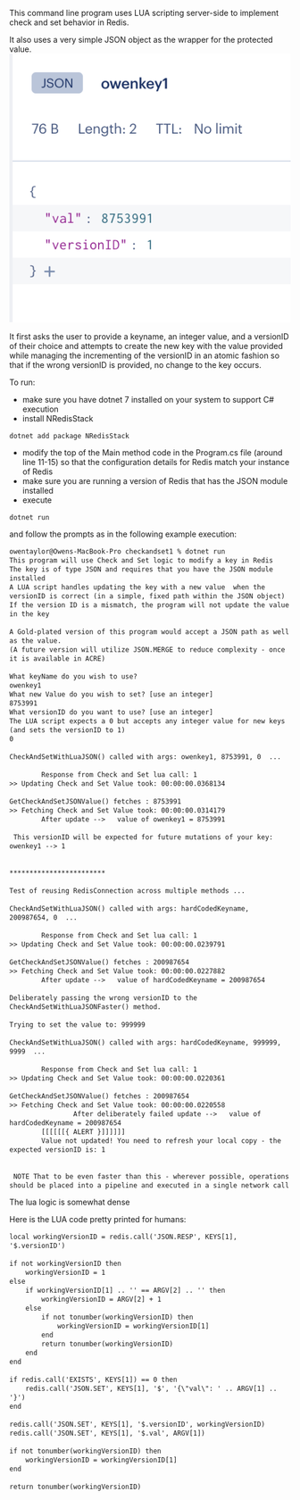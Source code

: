 This command line program uses LUA scripting server-side to implement check and set behavior in Redis.

It also uses a very simple JSON object as the wrapper for the protected value.
![JSON_SAMPLE](checkandsetJSONObject.png)

It first asks the user to provide a keyname, an integer value, and a versionID of their choice and attempts to create the new key with the value provided while managing the incrementing of the versionID in an atomic fashion so that if the wrong versionID is provided, no change to the key occurs.

To run: 
- make sure you have dotnet 7 installed on your system to support C# execution
- install NRedisStack 
```
dotnet add package NRedisStack
```
- modify the top of the Main method code in the Program.cs file (around line 11-15) so that the configuration details for Redis match your instance of Redis
- make sure you are running a version of Redis that has the JSON module installed
- execute 
```
dotnet run
```
and follow the prompts as in the following example execution:

```
owentaylor@Owens-MacBook-Pro checkandset1 % dotnet run
This program will use Check and Set logic to modify a key in Redis
The key is of type JSON and requires that you have the JSON module installed
A LUA script handles updating the key with a new value  when the versionID is correct (in a simple, fixed path within the JSON object)
If the version ID is a mismatch, the program will not update the value in the key

A Gold-plated version of this program would accept a JSON path as well as the value.
(A future version will utilize JSON.MERGE to reduce complexity - once it is available in ACRE)

What keyName do you wish to use?
owenkey1
What new Value do you wish to set? [use an integer]
8753991
What versionID do you want to use? [use an integer]
The LUA script expects a 0 but accepts any integer value for new keys
(and sets the versionID to 1)
0

CheckAndSetWithLuaJSON() called with args: owenkey1, 8753991, 0  ...

        Response from Check and Set lua call: 1
>> Updating Check and Set Value took: 00:00:00.0368134

GetCheckAndSetJSONValue() fetches : 8753991
>> Fetching Check and Set Value took: 00:00:00.0314179
        After update -->   value of owenkey1 = 8753991

 This versionID will be expected for future mutations of your key: owenkey1 --> 1


************************

Test of reusing RedisConnection across multiple methods ...

CheckAndSetWithLuaJSON() called with args: hardCodedKeyname, 200987654, 0  ...

        Response from Check and Set lua call: 1
>> Updating Check and Set Value took: 00:00:00.0239791

GetCheckAndSetJSONValue() fetches : 200987654
>> Fetching Check and Set Value took: 00:00:00.0227882
        After update -->   value of hardCodedKeyname = 200987654

Deliberately passing the wrong versionID to the CheckAndSetWithLuaJSONFaster() method.

Trying to set the value to: 999999

CheckAndSetWithLuaJSON() called with args: hardCodedKeyname, 999999, 9999  ...

        Response from Check and Set lua call: 1
>> Updating Check and Set Value took: 00:00:00.0220361

GetCheckAndSetJSONValue() fetches : 200987654
>> Fetching Check and Set Value took: 00:00:00.0220558
                After deliberately failed update -->   value of hardCodedKeyname = 200987654
        [[[[[[{ ALERT }]]]]]]
        Value not updated! You need to refresh your local copy - the expected versionID is: 1


 NOTE That to be even faster than this - wherever possible, operations should be placed into a pipeline and executed in a single network call
```

 The lua logic is somewhat dense 

 Here is the LUA code pretty printed for humans:
```
local workingVersionID = redis.call('JSON.RESP', KEYS[1], '$.versionID')

if not workingVersionID then
    workingVersionID = 1
else
    if workingVersionID[1] .. '' == ARGV[2] .. '' then
        workingVersionID = ARGV[2] + 1
    else
        if not tonumber(workingVersionID) then
            workingVersionID = workingVersionID[1]
        end
        return tonumber(workingVersionID)
    end
end

if redis.call('EXISTS', KEYS[1]) == 0 then
    redis.call('JSON.SET', KEYS[1], '$', '{\"val\": ' .. ARGV[1] .. '}')
end

redis.call('JSON.SET', KEYS[1], '$.versionID', workingVersionID)
redis.call('JSON.SET', KEYS[1], '$.val', ARGV[1])

if not tonumber(workingVersionID) then
    workingVersionID = workingVersionID[1]
end

return tonumber(workingVersionID)
```

